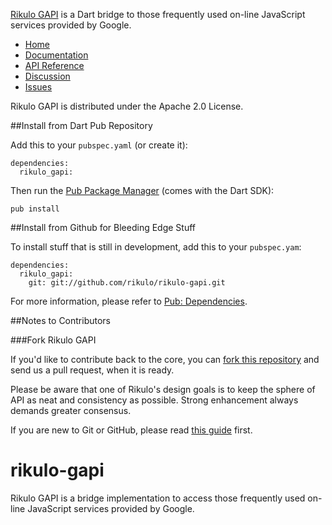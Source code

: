 [Rikulo GAPI](http://rikulo.org) is a Dart bridge to 
those frequently used on-line JavaScript services provided by Google. 

* [Home](http://rikulo.org)
* [Documentation](http://docs.rikulo.org)
* [API Reference](http://api.rikulo.org/rikulo-gapi/latest)
* [Discussion](http://stackoverflow.com/questions/tagged/rikulo)
* [Issues](https://github.com/rikulo/rikulo-gapi/issues)

Rikulo GAPI is distributed under the Apache 2.0 License.

##Install from Dart Pub Repository

Add this to your `pubspec.yaml` (or create it):

    dependencies:
      rikulo_gapi:

Then run the [Pub Package Manager](http://pub.dartlang.org/doc) (comes with the Dart SDK):

    pub install

##Install from Github for Bleeding Edge Stuff

To install stuff that is still in development, add this to your `pubspec.yam`:

    dependencies:
      rikulo_gapi:
        git: git://github.com/rikulo/rikulo-gapi.git

For more information, please refer to [Pub: Dependencies](http://pub.dartlang.org/doc/pubspec.html#dependencies).

##Notes to Contributors

###Fork Rikulo GAPI

If you'd like to contribute back to the core, you can [fork this repository](https://help.github.com/articles/fork-a-repo) and send us a pull request, when it is ready.

Please be aware that one of Rikulo's design goals is to keep the sphere of API as neat and consistency as possible. Strong enhancement always demands greater consensus.

If you are new to Git or GitHub, please read [this guide](https://help.github.com/) first.


rikulo-gapi
===========

Rikulo GAPI is a bridge implementation to access those frequently used on-line
   JavaScript services provided by Google.
